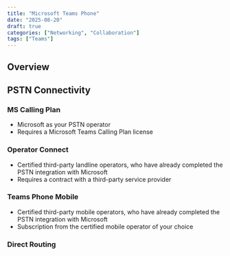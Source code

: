 ```yaml
---
title: "Microsoft Teams Phone"
date: "2025-08-20"
draft: true
categories: ["Networking", "Collaboration"]
tags: ["Teams"]
---
```


## Overview

## PSTN Connectivity

### MS Calling Plan

* Microsoft as your PSTN operator
* Requires a Microsoft Teams Calling Plan license

### Operator Connect

* Certified third-party landline operators, who have already completed the PSTN integration with Microsoft
* Requires a contract with a third-party service provider

### Teams Phone Mobile

* Certified third-party mobile operators, who have already completed the PSTN integration with Microsoft
* Subscription from the certified mobile operator of your choice

### Direct Routing